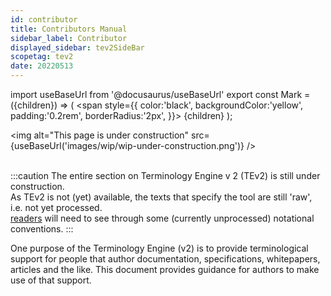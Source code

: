 ```yaml
---
id: contributor
title: Contributors Manual
sidebar_label: Contributor
displayed_sidebar: tev2SideBar
scopetag: tev2
date: 20220513
---
```


import useBaseUrl from '@docusaurus/useBaseUrl'
export const Mark = ({children}) => (
  <span style={{ color:'black', backgroundColor:'yellow', padding:'0.2rem', borderRadius:'2px', }}>
    {children}
  </span> );

<img
  alt="This page is under construction"
  src={useBaseUrl('images/wip/wip-under-construction.png')}
/><br/><br/>

:::caution
The entire section on Terminology Engine v 2 (TEv2) is still under construction.<br/>
As TEv2 is not (yet) available, the texts that specify the tool are still 'raw', i.e. not yet processed.<br/>[readers](@) will need to see through some (currently unprocessed) notational conventions.
:::

One purpose of the Terminology Engine (v2) is to provide terminological support for people that author documentation, specifications, whitepapers, articles and the like. This document provides guidance for authors to make use of that support.
